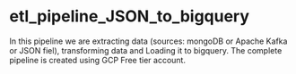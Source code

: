 # etl_pipeline_JSON_to_bigquery
In this pipeline we are extracting data (sources: mongoDB or Apache Kafka or JSON fiel), transforming data and Loading it to bigquery.
The complete pipeline is created using GCP Free tier account.
